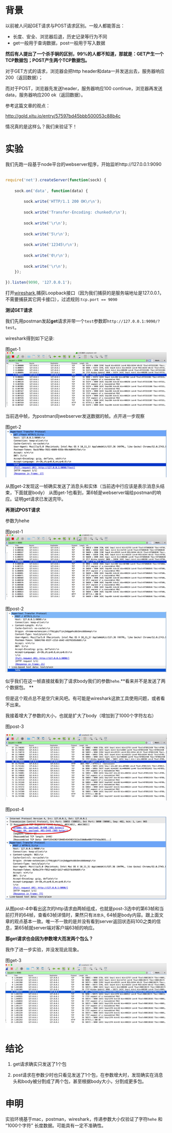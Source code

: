 # 背景

以前被人问起GET请求与POST请求区别。一般人都能答出：

* 长度、安全、浏览器后退，历史记录等行为不同
* get一般用于查询数据，post一般用于写入数据


**然后有人提出了一个杀手锏的区别，99%的人都不知道，那就是：GET产生一个TCP数据包；POST产生两个TCP数据包。**

对于GET方式的请求，浏览器会把http header和data一并发送出去，服务器响应200（返回数据）；

而对于POST，浏览器先发送header，服务器响应100 continue，浏览器再发送data，服务器响应200 ok（返回数据）。

参考这篇文章的观点：

http://gold.xitu.io/entry/57597bd45bbb500053c88b4c

情况真的是这样么？我们来验证下！

# 实验



我们先跑一段基于node平台的webserver程序，开始监听http://127.0.0.1:9090

```javascript

require('net').createServer(function(sock) { 

    sock.on('data', function(data) { 

        sock.write('HTTP/1.1 200 OK\r\n'); 

        sock.write('Transfer-Encoding: chunked\r\n'); 

        sock.write('\r\n');

        sock.write('5\r\n'); 

        sock.write('12345\r\n');

        sock.write('0\r\n'); 

        sock.write('\r\n'); 
    });

}).listen(9090, '127.0.0.1');

```

打开[wireshark](https://www.wireshark.org/),捕获Loopback接口（因为我们捕获的是服务端地址是127.0.0.1，不需要捕获其它网卡接口），过滤规则:`tcp.port == 9090`

**测试GET请求**

我们先用postman发起**get**请求并带一个`test`参数即`http://127.0.0.1:9090/?test`。

wireshark得到如下记录:

图get-1
![](/assets/get-1.png)

当前选中帧，为postman向webserver发送数据的帧。点开进一步观察

图get-2
![](/assets/get-2.png)

从图get-2发现这一帧确实发送了消息头和实体（当前选中行应该是表示消息头结束，下面就是body）
从图get-1也看到，第6帧是webserver端给postman的响应。证明get请求已发送完毕。

**再测试POST请求**

参数为hehe

图post-1
![](/assets/post-1.png)

图post-2
![](/assets/post-2.png)

似乎我们在这一帧直接就看到了请求body我们的参数`hehe`.**看来并不是发送了两个数据包。
**

但是这个观点总不是空穴来风吧。有可能是wireshark这款工具使用问题，或者看不出来。

我接着增大了参数的大小，也就是扩大了body（增加到了1000个字符左右）

图post-3

![](/assets/post-3.png)

图post-4

![](/assets/post-4.png)

从图post-4中看出这次的http请求由两帧组成，也就是post-3选中的第63帧和当前打开的64帧，查看63帧详情时，果然只有`消息头`, 64帧是body内容。跟上面文章的观点基本一致。唯一不一致的是并没有看到server返回状态码100之类的信息，第65帧就server端对客户端63帧的响应。

**那get请求也会因为参数增大而发两个包么？**

我作了进一步实验，并没发现此现象。

图get-3
![](/assets/get-3.png)

# 结论

1. get请求确实只发送了1个包

2. post请求在参数少时也只看见发送了1个包，在参数增大时，发现确实在消息头和body被分割成了两个包，甚至根据body大小，分割成更多包。

# 申明

实验环境基于mac，postman，wireshark，传递参数大小仅验证了字符`hehe` 和 “1000个字符” 长度数据。可能具有一定不准确性。